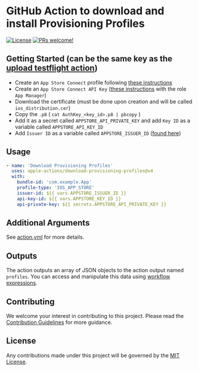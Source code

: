 # GitHub Action to download and install Provisioning Profiles

[![License](https://img.shields.io/badge/license-MIT-green.svg?style=flat)](LICENSE)
[![PRs welcome!](https://img.shields.io/badge/PRs-welcome-brightgreen.svg)](CONTRIBUTING.md)

## Getting Started (can be the same key as the [upload testflight action](https://github.com/Apple-Actions/upload-testflight-build/blob/master/README.md#getting-started))

* Create an `App Store Connect` profile following [these instructions](https://developer.apple.com/help/account/provisioning-profiles/create-a-development-provisioning-profile/)
* Create an `App Store Connect API Key` ([these instructions](https://developer.apple.com/documentation/appstoreconnectapi/creating-api-keys-for-app-store-connect-api) with the role `App Manager`)
* Download the certificate (must be done upon creation and will be called `ios_distribution.cer`)
* Copy the `.p8` ( `cat AuthKey_<key_id>.p8 | pbcopy` )
* Add it as a secret called `APPSTORE_API_PRIVATE_KEY` and add `Key ID` as a variable called `APPSTORE_API_KEY_ID`
* Add `Issuer ID` as a variable called `APPSTORE_ISSUER_ID` ([found here](https://appstoreconnect.apple.com/access/integrations/api))

## Usage

```yaml
- name: 'Download Provisioning Profiles'
  uses: apple-actions/download-provisioning-profiles@v4
  with:
    bundle-id: 'com.example.App'
    profile-type: 'IOS_APP_STORE'
    issuer-id: ${{ vars.APPSTORE_ISSUER_ID }}
    api-key-id: ${{ vars.APPSTORE_KEY_ID }}
    api-private-key: ${{ secrets.APPSTORE_API_PRIVATE_KEY }}
```

## Additional Arguments

See [action.yml](action.yml) for more details.

## Outputs

The action outputs an array of JSON objects to the action output named `profiles`.  You can access and manipulate this data using [workflow expressions](https://help.github.com/en/actions/automating-your-workflow-with-github-actions/contexts-and-expression-syntax-for-github-actions#steps-context).

## Contributing

We welcome your interest in contributing to this project. Please read the [Contribution Guidelines](CONTRIBUTING.md) for more guidance.

## License

Any contributions made under this project will be governed by the [MIT License](LICENSE).
